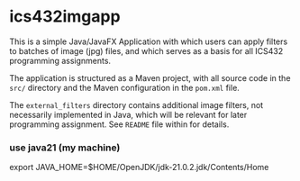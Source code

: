 # ics432imgapp

This is a simple Java/JavaFX Application with which users can apply filters
to batches of image (jpg) files, and which serves as a basis for
all ICS432 programming assignments. 

The application is structured as a Maven project, with all source code in the 
`src/` directory and the Maven configuration in the `pom.xml` file.

The `external_filters` directory contains additional image filters, not necessarily implemented in Java, 
which will be relevant for later programming assignment. See `README` file within for details.

### use java21 (my machine)
export JAVA_HOME=$HOME/OpenJDK/jdk-21.0.2.jdk/Contents/Home
